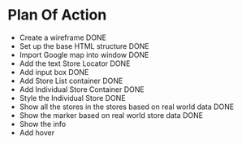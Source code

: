 # Plan Of Action

- Create a wireframe DONE
- Set up the base HTML structure DONE
- Import Google map into window DONE
- Add the text Store Locator DONE
- Add input box DONE
- Add Store List container DONE
- Add Individual Store Container DONE
- Style the Individual Store DONE
- Show all the stores in the stores based on real world data DONE
- Show the marker based on real world store data DONE
- Show the info
- Add hover
